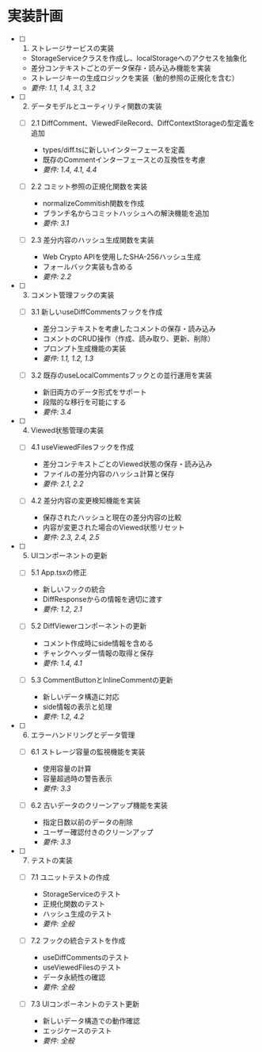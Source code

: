# 実装計画

- [ ] 1. ストレージサービスの実装
  - StorageServiceクラスを作成し、localStorageへのアクセスを抽象化
  - 差分コンテキストごとのデータ保存・読み込み機能を実装
  - ストレージキーの生成ロジックを実装（動的参照の正規化を含む）
  - _要件: 1.1, 1.4, 3.1, 3.2_

- [ ] 2. データモデルとユーティリティ関数の実装
  - [ ] 2.1 DiffComment、ViewedFileRecord、DiffContextStorageの型定義を追加
    - types/diff.tsに新しいインターフェースを定義
    - 既存のCommentインターフェースとの互換性を考慮
    - _要件: 1.4, 4.1, 4.4_

  - [ ] 2.2 コミット参照の正規化関数を実装
    - normalizeCommitish関数を作成
    - ブランチ名からコミットハッシュへの解決機能を追加
    - _要件: 3.1_

  - [ ] 2.3 差分内容のハッシュ生成関数を実装
    - Web Crypto APIを使用したSHA-256ハッシュ生成
    - フォールバック実装も含める
    - _要件: 2.2_

- [ ] 3. コメント管理フックの実装
  - [ ] 3.1 新しいuseDiffCommentsフックを作成
    - 差分コンテキストを考慮したコメントの保存・読み込み
    - コメントのCRUD操作（作成、読み取り、更新、削除）
    - プロンプト生成機能の実装
    - _要件: 1.1, 1.2, 1.3_

  - [ ] 3.2 既存のuseLocalCommentsフックとの並行運用を実装
    - 新旧両方のデータ形式をサポート
    - 段階的な移行を可能にする
    - _要件: 3.4_

- [ ] 4. Viewed状態管理の実装
  - [ ] 4.1 useViewedFilesフックを作成
    - 差分コンテキストごとのViewed状態の保存・読み込み
    - ファイルの差分内容のハッシュ計算と保存
    - _要件: 2.1, 2.2_

  - [ ] 4.2 差分内容の変更検知機能を実装
    - 保存されたハッシュと現在の差分内容の比較
    - 内容が変更された場合のViewed状態リセット
    - _要件: 2.3, 2.4, 2.5_

- [ ] 5. UIコンポーネントの更新
  - [ ] 5.1 App.tsxの修正
    - 新しいフックの統合
    - DiffResponseからの情報を適切に渡す
    - _要件: 1.2, 2.1_

  - [ ] 5.2 DiffViewerコンポーネントの更新
    - コメント作成時にside情報を含める
    - チャンクヘッダー情報の取得と保存
    - _要件: 1.4, 4.1_

  - [ ] 5.3 CommentButtonとInlineCommentの更新
    - 新しいデータ構造に対応
    - side情報の表示と処理
    - _要件: 1.2, 4.2_

- [ ] 6. エラーハンドリングとデータ管理
  - [ ] 6.1 ストレージ容量の監視機能を実装
    - 使用容量の計算
    - 容量超過時の警告表示
    - _要件: 3.3_

  - [ ] 6.2 古いデータのクリーンアップ機能を実装
    - 指定日数以前のデータの削除
    - ユーザー確認付きのクリーンアップ
    - _要件: 3.3_

- [ ] 7. テストの実装
  - [ ] 7.1 ユニットテストの作成
    - StorageServiceのテスト
    - 正規化関数のテスト
    - ハッシュ生成のテスト
    - _要件: 全般_

  - [ ] 7.2 フックの統合テストを作成
    - useDiffCommentsのテスト
    - useViewedFilesのテスト
    - データ永続性の確認
    - _要件: 全般_

  - [ ] 7.3 UIコンポーネントのテスト更新
    - 新しいデータ構造での動作確認
    - エッジケースのテスト
    - _要件: 全般_